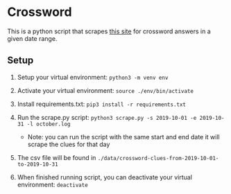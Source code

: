 # Crossword

This is a python script that scrapes [this site](https://nyxcrossword.com/) for crossword answers in a given date range.

## Setup

1. Setup your virtual environment: `python3 -m venv env`

2. Activate your virtual environment: `source ./env/bin/activate`

3. Install requirements.txt: `pip3 install -r requirements.txt` 

4. Run the scrape.py script: `python3 scrape.py -s 2019-10-01 -e 2019-10-31 -l october.log`
    - Note: you can run the script with the same start and end date it will scrape the clues for that day

5. The csv file will be found in `./data/crossword-clues-from-2019-10-01-to-2019-10-31`

6. When finished running script, you can deactivate your virtual environment: `deactivate`